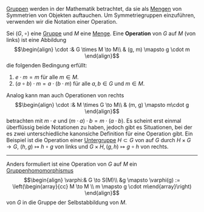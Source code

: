 [Gruppen](Gruppe.md) werden in der Mathematik betrachtet, da sie als [Mengen](Mengen.md)  von Symmetrien von Objekten auftauchen. Um Symmetriegruppen einzuführen, verwenden wir die Notation einer Operation.

Sei $(G, \circ)$ eine [Gruppe](Gruppe.md) und $M$ eine [Menge](Mengen.md). Eine __Operation__ von $G$ auf $M$ (von links) ist eine Abbildung
$$\begin{align}
\cdot :& G \times M \to M\\
& (g, m) \mapsto g \cdot m
\end{align}$$
die folgenden Bedingung erfüllt: 
1) $e\cdot m = m$ für alle $m\in M$.
2) $(a\circ b)\cdot m =  a \cdot (b\cdot m)$ für alle $a, b \in G$ und $m\in M$.

Analog kann man auch Operationen von rechts
$$\begin{align}
\cdot :& M \times G \to M\\
& (m, g) \mapsto m\cdot g
\end{align}$$
betrachten mit $m\cdot e$ und $(m \cdot a)\cdot b = m \cdot (a\cdot b)$. Es scheint erst einmal überflüssig beide Notationen zu haben, jedoch gibt es Situationen, bei der es zwei unterschiedliche kanonsiche Definition für eine Operation gibt. Ein Beispiel ist die Operation einer [Untergruppe](Gruppe.md#Untergruppenkriterium) $H \subset G$ von auf $G$ durch $H \times G \to G$, $(h, g) \mapsto h \circ g$ von links und $G \times H, (g, h) \mapsto g \circ h$ von rechts.

---

Anders formuliert ist eine Operation von $G$ auf $M$ ein [Gruppenhomomorphismus](Gruppenhomomorphismus.md) 
$$\begin{align}
\varphi:& G \to S(M)\\
&g \mapsto \varphi(g) := \left(\begin{array}{cc} M \to M \\ m \mapsto g \cdot m\end{array}\right)
\end{align}$$
von $G$ in die Gruppe der Selbstabbildung von $M$.
